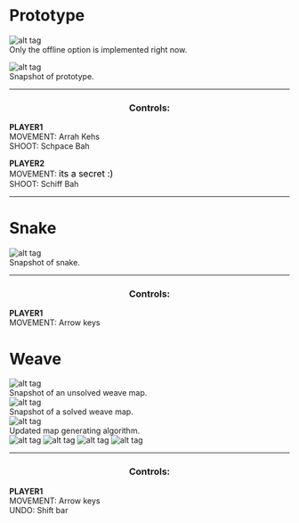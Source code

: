 # Prototype

![alt tag](https://github.com/jaewany/Game/blob/master/pics/1.png)
<br>
Only the offline option is implemented right now.

![alt tag](https://github.com/jaewany/Game/blob/master/pics/2.png)
<br>
Snapshot of prototype.
<br>

<body>
  <center>
  <hr />
    <h3>Controls:</h3>
  </center>
  
  <b>PLAYER1</b>
  <br />
  MOVEMENT:
  Arrah Kehs
  <br />
  SHOOT:
  Schpace Bah
  <p />  
  
  <b>PLAYER2</b>
  <br />
  MOVEMENT:
  <font size="3" color="black">its a secret :)</font>
  <br />
  SHOOT:
  Schiff Bah
  <hr />
</body>


# Snake

![alt tag](https://github.com/jaewany/Game/blob/master/pics/4.png)
<br>
Snapshot of snake.
<br>

<body>
  <center>
  <hr />
    <h3>Controls:</h3>
  </center>
  
  <b>PLAYER1</b>
  <br />
  MOVEMENT:
  Arrow keys
  <br />
  <p />  
</body>


# Weave

![alt tag](https://github.com/jaewany/Game/blob/master/pics/5.png)
<br>
Snapshot of an unsolved weave map.
<br>
![alt tag](https://github.com/jaewany/Game/blob/master/pics/6.png)
<br>
Snapshot of a solved weave map.
<br>
![alt tag](https://github.com/jaewany/Game/blob/master/pics/7.png)
<br>
Updated map generating algorithm.
<br>
![alt tag](https://github.com/jaewany/Game/blob/master/pics/8.png)
![alt tag](https://github.com/jaewany/Game/blob/master/pics/9.png)
![alt tag](https://github.com/jaewany/Game/blob/master/pics/10.png)
![alt tag](https://github.com/jaewany/Game/blob/master/pics/11.png)

<body>
  <center>
  <hr />
    <h3>Controls:</h3>
  </center>
  
  <b>PLAYER1</b>
  <br />
  MOVEMENT:
  Arrow keys
  <br />
  UNDO: Shift bar
  <br />
  <p />  
</body>
